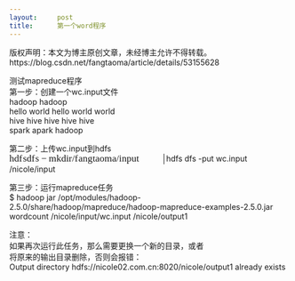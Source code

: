 ```yaml
---
layout:     post
title:      第一个word程序
---
```

<div id="article_content" class="article_content clearfix csdn-tracking-statistics" data-pid="blog" data-mod="popu_307" data-dsm="post">
								<div class="article-copyright">
					版权声明：本文为博主原创文章，未经博主允许不得转载。					https://blog.csdn.net/fangtaoma/article/details/53155628				</div>
								            <div id="content_views" class="markdown_views prism-atom-one-dark">
							<!-- flowchart 箭头图标 勿删 -->
							<svg xmlns="http://www.w3.org/2000/svg" style="display: none;"><path stroke-linecap="round" d="M5,0 0,2.5 5,5z" id="raphael-marker-block" style="-webkit-tap-highlight-color: rgba(0, 0, 0, 0);"></path></svg>
							<p>测试mapreduce程序 <br>
第一步：创建一个wc.input文件 <br>
hadoop hadoop <br>
hello world hello world world <br>
hive hive hive hive hive <br>
spark apark hadoop</p>

<p>第二步：上传wc.input到hdfs <br>
<span class="MathJax_Preview"></span><span class="MathJax" id="MathJax-Element-1-Frame" role="textbox" aria-readonly="true"><nobr><span class="math" id="MathJax-Span-1" style="width: 19.896em; display: inline-block;"><span style="display: inline-block; position: relative; width: 15.896em; height: 0px; font-size: 125%;"><span style="position: absolute; clip: rect(1.816em 1000em 3.149em -0.424em); top: -2.717em; left: 0.003em;"><span class="mrow" id="MathJax-Span-2"><span class="mi" id="MathJax-Span-3" style="font-family: MathJax_Math-italic;">h</span><span class="mi" id="MathJax-Span-4" style="font-family: MathJax_Math-italic;">d<span style="display: inline-block; overflow: hidden; height: 1px; width: 0.003em;"></span></span><span class="mi" id="MathJax-Span-5" style="font-family: MathJax_Math-italic;">f<span style="display: inline-block; overflow: hidden; height: 1px; width: 0.056em;"></span></span><span class="mi" id="MathJax-Span-6" style="font-family: MathJax_Math-italic;">s</span><span class="mi" id="MathJax-Span-7" style="font-family: MathJax_Math-italic;">d<span style="display: inline-block; overflow: hidden; height: 1px; width: 0.003em;"></span></span><span class="mi" id="MathJax-Span-8" style="font-family: MathJax_Math-italic;">f<span style="display: inline-block; overflow: hidden; height: 1px; width: 0.056em;"></span></span><span class="mi" id="MathJax-Span-9" style="font-family: MathJax_Math-italic;">s</span><span class="mo" id="MathJax-Span-10" style="font-family: MathJax_Main; padding-left: 0.216em;">−</span><span class="mi" id="MathJax-Span-11" style="font-family: MathJax_Math-italic; padding-left: 0.216em;">m</span><span class="mi" id="MathJax-Span-12" style="font-family: MathJax_Math-italic;">k</span><span class="mi" id="MathJax-Span-13" style="font-family: MathJax_Math-italic;">d<span style="display: inline-block; overflow: hidden; height: 1px; width: 0.003em;"></span></span><span class="mi" id="MathJax-Span-14" style="font-family: MathJax_Math-italic;">i</span><span class="mi" id="MathJax-Span-15" style="font-family: MathJax_Math-italic;">r</span><span class="texatom" id="MathJax-Span-16"><span class="mrow" id="MathJax-Span-17"><span class="mo" id="MathJax-Span-18" style="font-family: MathJax_Main;">/</span></span></span><span class="mi" id="MathJax-Span-19" style="font-family: MathJax_Math-italic;">f<span style="display: inline-block; overflow: hidden; height: 1px; width: 0.056em;"></span></span><span class="mi" id="MathJax-Span-20" style="font-family: MathJax_Math-italic;">a</span><span class="mi" id="MathJax-Span-21" style="font-family: MathJax_Math-italic;">n</span><span class="mi" id="MathJax-Span-22" style="font-family: MathJax_Math-italic;">g<span style="display: inline-block; overflow: hidden; height: 1px; width: 0.003em;"></span></span><span class="mi" id="MathJax-Span-23" style="font-family: MathJax_Math-italic;">t</span><span class="mi" id="MathJax-Span-24" style="font-family: MathJax_Math-italic;">a</span><span class="mi" id="MathJax-Span-25" style="font-family: MathJax_Math-italic;">o</span><span class="mi" id="MathJax-Span-26" style="font-family: MathJax_Math-italic;">m</span><span class="mi" id="MathJax-Span-27" style="font-family: MathJax_Math-italic;">a</span><span class="texatom" id="MathJax-Span-28"><span class="mrow" id="MathJax-Span-29"><span class="mo" id="MathJax-Span-30" style="font-family: MathJax_Main;">/</span></span></span><span class="mi" id="MathJax-Span-31" style="font-family: MathJax_Math-italic;">i</span><span class="mi" id="MathJax-Span-32" style="font-family: MathJax_Math-italic;">n</span><span class="mi" id="MathJax-Span-33" style="font-family: MathJax_Math-italic;">p</span><span class="mi" id="MathJax-Span-34" style="font-family: MathJax_Math-italic;">u</span><span class="mi" id="MathJax-Span-35" style="font-family: MathJax_Math-italic;">t</span></span><span style="display: inline-block; width: 0px; height: 2.723em;"></span></span></span><span style="border-left: 0.003em solid; display: inline-block; overflow: hidden; width: 0px; height: 1.403em; vertical-align: -0.397em;"></span></span></nobr></span><script type="math/tex" id="MathJax-Element-1"> hdfs dfs -mkdir /fangtaoma/input  
</script> hdfs dfs -put wc.input /nicole/input</p>

<p>第三步：运行mapreduce任务 <br>
$ hadoop jar /opt/modules/hadoop-2.5.0/share/hadoop/mapreduce/hadoop-mapreduce-examples-2.5.0.jar wordcount /nicole/input/wc.input /nicole/output1</p>

<p>注意： <br>
    如果再次运行此任务，那么需要更换一个新的目录，或者 <br>
    将原来的输出目录删除，否则会报错： <br>
Output directory hdfs://nicole02.com.cn:8020/nicole/output1 already exists</p>            </div>
						<link href="https://csdnimg.cn/release/phoenix/mdeditor/markdown_views-9e5741c4b9.css" rel="stylesheet">
                </div>